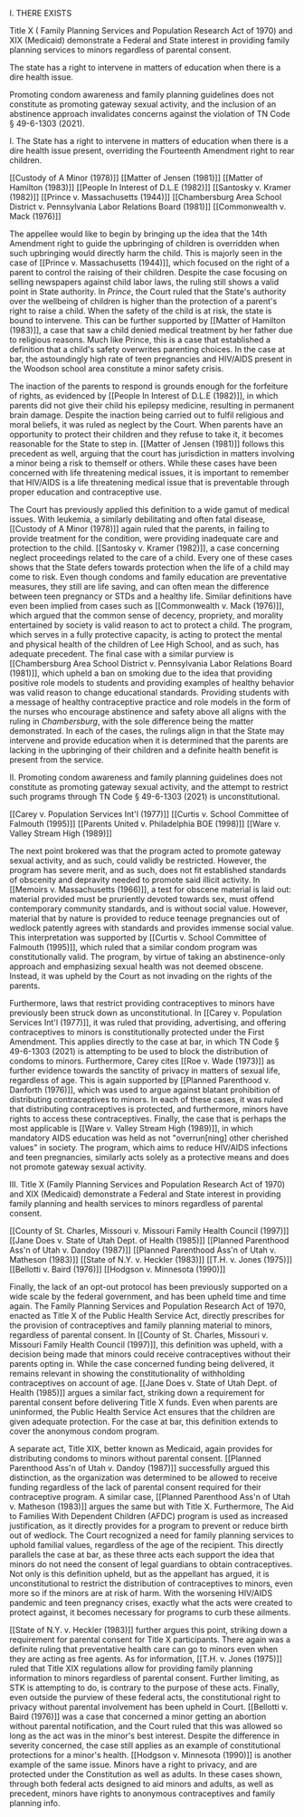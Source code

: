 
I. THERE EXISTS

Title X ( Family Planning Services and Population Research Act of 1970) and XIX (Medicaid) demonstrate a Federal and State interest in providing family planning services to minors regardless of parental consent.

The state has a right to intervene in matters of education when there is a dire health issue.

Promoting condom awareness and family planning guidelines does not constitute as promoting gateway sexual activity, and the inclusion of an abstinence approach invalidates concerns against the violation of TN Code § 49-6-1303 (2021).

I. The State has a right to intervene in matters of education when there is a dire health issue present, overriding the Fourteenth Amendment right to rear children.

[[Custody of A Minor (1978)]]
[[Matter of Jensen (1981)]]
[[Matter of Hamilton (1983)]]
[[People In Interest of D.L.E (1982)]]
[[Santosky v. Kramer (1982)]]
[[Prince v. Massachusetts (1944)]]
[[Chambersburg Area School District v. Pennsylvania Labor Relations Board (1981)]]
[[Commonwealth v. Mack (1976)]]

The appellee would like to begin by bringing up the idea that the 14th Amendment right to guide the upbringing of children is overridden when such upbringing would directly harm the child. This is majorly seen in the case of [[Prince v. Massachusetts (1944)]], which focused on the right of a parent to control the raising of their children. Despite the case focusing on selling newspapers against child labor laws, the ruling still shows a valid point in State authority. In *Prince*, the Court ruled that the State's authority over the wellbeing of children is higher than the protection of a parent's right to raise a child. When the safety of the child is at risk, the state is bound to intervene. This can be further supported by [[Matter of Hamilton (1983)]], a case that saw a child denied medical treatment by her father due to religious reasons. Much like Prince, this is a case that established a definition that a child's safety overwrites parenting choices. In the case at bar, the astoundingly high rate of teen pregnancies and HIV/AIDS present in the Woodson school area constitute a minor safety crisis. 

The inaction of the parents to respond is grounds enough for the forfeiture of rights, as evidenced by [[People In Interest of D.L.E (1982)]], in which parents did not give their child his epilepsy medicine, resulting in permanent brain damage. Despite the inaction being carried out to fulfil religious and moral beliefs, it was ruled as neglect by the Court. When parents have an opportunity to protect their children and they refuse to take it, it becomes reasonable for the State to step in. [[Matter of Jensen (1981)]] follows this precedent as well, arguing that the court has jurisdiction in matters involving a minor being a risk to themself or others. While these cases have been concerned with life threatening medical issues, it is important to remember that HIV/AIDS is a life threatening medical issue that is preventable through proper education and contraceptive use. 

The Court has previously applied this definition to a wide gamut of medical issues. With leukemia, a similarly debilitating and often fatal disease, [[Custody of A Minor (1978)]] again ruled that the parents, in failing to provide treatment for the condition, were providing inadequate care and protection to the child. [[Santosky v. Kramer (1982)]], a case concerning neglect proceedings related to the care of a child. Every one of these cases shows that the State defers towards protection when the life of a child may come to risk. Even though condoms and family education are preventative measures, they still are life saving, and can often mean the difference between teen pregnancy or STDs and a healthy life. Similar definitions have even been implied from cases such as [[Commonwealth v. Mack (1976)]], which argued that the common sense of decency, propriety, and morality entertained by society is valid reason to act to protect a child. The program, which serves in a fully protective capacity, is acting to protect the mental and physical health of the children of Lee High School, and as such, has adequate precedent. The final case with a similar purview is [[Chambersburg Area School District v. Pennsylvania Labor Relations Board (1981)]], which upheld a ban on smoking due to the idea that providing positive role models to students and providing examples of healthy behavior was valid reason to change educational standards. Providing students with a message of healthy contraceptive practice and role models in the form of the nurses who encourage abstinence and safety above all aligns with the ruling in *Chambersburg*, with the sole difference being the matter demonstrated. In each of the cases, the rulings align in that the State may intervene and provide education when it is determined that the parents are lacking in the upbringing of their children and a definite health benefit is present from the service.

II. Promoting condom awareness and family planning guidelines does not constitute as promoting gateway sexual activity, and the attempt to restrict such programs through TN Code § 49-6-1303 (2021) is unconstitutional.

[[Carey v. Population Services Int'l (1977)]]
[[Curtis v. School Committee of Falmouth (1995)]]
[[Parents United v. Philadelphia BOE (1998)]]
[[Ware v. Valley Stream High (1989)]]

The next point brokered was that the program acted to promote gateway sexual activity, and as such, could validly be restricted. However, the program has severe merit, and as such, does not fit established standards of obscenity and depravity needed to promote said illicit activity. In [[Memoirs v. Massachusetts (1966)]], a test for obscene material is laid out: material provided must be pruriently devoted towards sex, must offend contemporary community standards, and is without social value. However, material that by nature is provided to reduce teenage pregnancies out of wedlock patently agrees with standards and provides immense social value.  This interpretation was supported by [[Curtis v. School Committee of Falmouth (1995)]], which ruled that a similar condom program was constitutionally valid. The program, by virtue of taking an abstinence-only approach and emphasizing sexual health was not deemed obscene. Instead, it was upheld by the Court as not invading on the rights of the parents. 

Furthermore, laws that restrict providing contraceptives to minors have previously been struck down as unconstitutional. In [[Carey v. Population Services Int'l (1977)]], it was ruled that providing, advertising, and offering contraceptives to minors is constitutionally protected under the First Amendment. This applies directly to the case at bar, in which TN Code § 49-6-1303 (2021) is attempting to be used to block the distribution of condoms to minors. Furthermore, Carey cites [[Roe v. Wade (1973)]] as further evidence towards the sanctity of privacy in matters of sexual life, regardless of age. This is again supported by [[Planned Parenthood v. Danforth (1976)]], which was used to argue against blatant prohibition of distributing contraceptives to minors. In each of these cases, it was ruled that distributing contraceptives is protected, and furthermore, minors have rights to access these contraceptives. Finally, the case that is perhaps the most applicable is [[Ware v. Valley Stream High (1989)]], in which mandatory AIDS education was held as not "overrun[ning] other cherished values" in society. The program, which aims to reduce HIV/AIDS infections and teen pregnancies, similarly acts solely as a protective means and does not promote gateway sexual activity.

III. Title X (Family Planning Services and Population Research Act of 1970) and XIX (Medicaid) demonstrate a Federal and State interest in providing family planning and health services to minors regardless of parental consent. 

[[County of St. Charles, Missouri v. Missouri Family Health Council (1997)]]
[[Jane Does v. State of Utah Dept. of Health (1985)]]
[[Planned Parenthood Ass'n of Utah v. Dandoy (1987)]]
[[Planned Parenthood Ass'n of Utah v. Matheson (1983)]]
[[State of N.Y. v. Heckler (1983)]]
[[T.H. v. Jones (1975)]]
[[Bellotti v. Baird (1976)]]
[[Hodgson v. Minnesota (1990)]]

Finally, the lack of an opt-out protocol has been previously supported on a wide scale by the federal government, and has been upheld time and time again. The Family Planning Services and Population Research Act of 1970, enacted as Title X of the Public Health Service Act, directly prescribes for the provision of contraceptives and family planning material to minors, regardless of parental consent. In [[County of St. Charles, Missouri v. Missouri Family Health Council (1997)]], this definition was upheld, with a decision being made that minors could receive contraceptives without their parents opting in. While the case concerned funding being delivered, it remains relevant in showing the constitutionality of withholding contraceptives on account of age. [[Jane Does v. State of Utah Dept. of Health (1985)]] argues a similar fact, striking down a requirement for parental consent before delivering Title X funds. Even when parents are uninformed, the Public Health Service Act ensures that the children are given adequate protection. For the case at bar, this definition extends to cover the anonymous condom program.

A separate act, Title XIX, better known as Medicaid, again provides for distributing condoms to minors without parental consent. [[Planned Parenthood Ass'n of Utah v. Dandoy (1987)]] successfully argued this distinction, as the organization was determined to be allowed to receive funding regardless of the lack of parental consent required for their contraceptive program. A similar case, [[Planned Parenthood Ass'n of Utah v. Matheson (1983)]] argues the same but with Title X. Furthermore, The Aid to Families With Dependent Children (AFDC) program is used as increased justification, as it directly provides for a program to prevent or reduce birth out of wedlock. The Court recognized a need for family planning services to uphold familial values, regardless of the age of the recipient. This directly parallels the case at bar, as these three acts each support the idea that minors do not need the consent of legal guardians to obtain contraceptives. Not only is this definition upheld, but as the appellant has argued, it is unconstitutional to restrict the distribution of contraceptives to minors, even more so if the minors are at risk of harm. With the worsening HIV/AIDS pandemic and teen pregnancy crises, exactly what the acts were created to protect against, it becomes necessary for programs to curb these ailments. 

[[State of N.Y. v. Heckler (1983)]] further argues this point, striking down a requirement for parental consent for Title X participants. There again was a definite ruling that preventative health care can go to minors even when they are acting as free agents. As for information, [[T.H. v. Jones (1975)]] ruled that Title XIX regulations allow for providing family planning information to minors regardless of parental consent. Further limiting, as STK is attempting to do, is contrary to the purpose of these acts. Finally, even outside the purview of these federal acts, the constitutional right to privacy without parental involvement has been upheld in Court. [[Bellotti v. Baird (1976)]] was a case that concerned a minor getting an abortion without parental notification, and the Court ruled that this was allowed so long as the act was in the minor's best interest. Despite the difference in severity concerned, the case still applies as an example of constitutional protections for a minor's health. [[Hodgson v. Minnesota (1990)]] is another example of the same issue. Minors have a right to privacy, and are protected under the Constitution as well as adults. In these cases shown, through both federal acts designed to aid minors and adults, as well as precedent, minors have rights to anonymous contraceptives and family planning info.